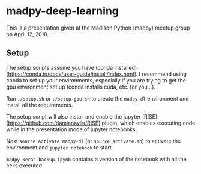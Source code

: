 
# madpy-deep-learning

This is a presentation given at the Madison Python (madpy) meetup group on April 12, 2018.

## Setup

The setup scripts assume you have (conda installed)[https://conda.io/docs/user-guide/install/index.html].  I recommend using conda to set up your environments, especially if you are trying to get the gpu environment set up (conda installs cuda, etc. for you...).

Run `./setup.sh` or `./setup-gpu.sh` to create the `madpy-dl` environment and install all the requirements.

The setup script will also install and enable the jupyter (RISE)[https://github.com/damianavila/RISE] plugin, which enables executing code while in the presentation mode of jupyter notebooks.

Next `source activate madpy-dl` (or `source activate.sh`) to activate the environment and `jupyter notebook` to start.

`madpy-keras-backup.ipynb` contains a version of the notebook with all the cells executed.

